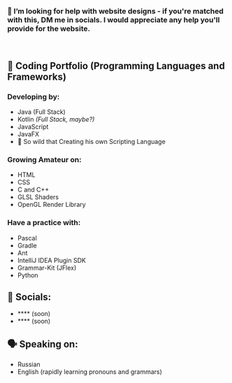 <!--- # Hi there 👋 - happy to see you on my page! -->
  
### 🥺 I’m looking for **help** with **website designs** - if you're matched with this, DM me in **socials**. I would appreciate any help you'll provide for the website.
<br>

## 🔨 Coding Portfolio (Programming Languages and Frameworks)
### Developing by:
- Java (Full Stack)
- Kotlin *(Full Stack, maybe?)*
- JavaScript
- JavaFX
- 🐗 So wild that Creating his own Scripting Language

### Growing Amateur on:
- HTML
- CSS
- C and C++
- GLSL Shaders
- OpenGL Render Library

### Have a practice with:
- Pascal
- Gradle
- Ant
- IntelliJ IDEA Plugin SDK
- Grammar-Kit (JFlex)
- Python


## 🤴 Socials:
- \*\*\*\* (soon)
- \*\*\*\* (soon)

## 🗣 Speaking on:
- Russian
- English (rapidly learning pronouns and grammars)
